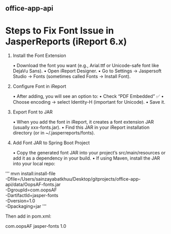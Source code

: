 ## office-app-api



# Steps to Fix Font Issue in JasperReports (iReport 6.x)

1.	Install the Font Extension

    •	Download the font you want (e.g., Arial.ttf or Unicode-safe font like DejaVu Sans).
    •	Open iReport Designer.
    •	Go to Settings → Jaspersoft Studio → Fonts (sometimes called Fonts → Install Font).

2.	Configure Font in iReport

	•	After adding, you will see an option to:
	•	Check “PDF Embedded” ✅
	•	Choose encoding → select Identity-H (important for Unicode).
	•	Save it.

3.	Export Font to JAR

	•	When you add the font in iReport, it creates a font extension JAR (usually xxx-fonts.jar).
	•	Find this JAR in your iReport installation directory (or in ~/.jasperreports/fonts).

4.	Add Font JAR to Spring Boot Project

	•	Copy the generated font JAR into your project’s src/main/resources or add it as a dependency in your build.
	•	If using Maven, install the JAR into your local repo:

'''
mvn install:install-file \
-Dfile=/Users/sainzayabatkhuu/Desktop/gitprojects/office-app-api/data/OopsAF-fonts.jar \
-DgroupId=com.oopsAF \
-DartifactId=jasper-fonts \
-Dversion=1.0 \
-Dpackaging=jar
'''

Then add in pom.xml:

<dependency>
  <groupId>com.oopsAF</groupId>
  <artifactId>jasper-fonts</artifactId>
  <version>1.0</version>
</dependency>